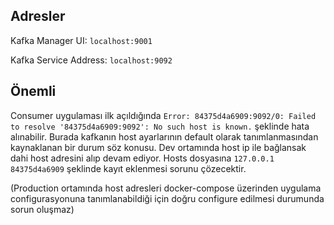 ## Adresler
Kafka Manager UI: `localhost:9001`

Kafka Service Address: `localhost:9092`

## Önemli
Consumer uygulaması ilk açıldığında `Error: 84375d4a6909:9092/0: Failed to resolve '84375d4a6909:9092': No such host is known.` şeklinde hata alınabilir. 
Burada kafkanın host ayarlarının default olarak tanımlanmasından kaynaklanan bir durum söz konusu. Dev ortamında host ip ile bağlansak dahi 
host adresini alıp devam ediyor. Hosts dosyasına `127.0.0.1 84375d4a6909` şeklinde kayıt eklenmesi sorunu çözecektir. 

(Production ortamında host adresleri docker-compose üzerinden uygulama configurasyonuna tanımlanabildiği için doğru configure edilmesi durumunda sorun oluşmaz)
